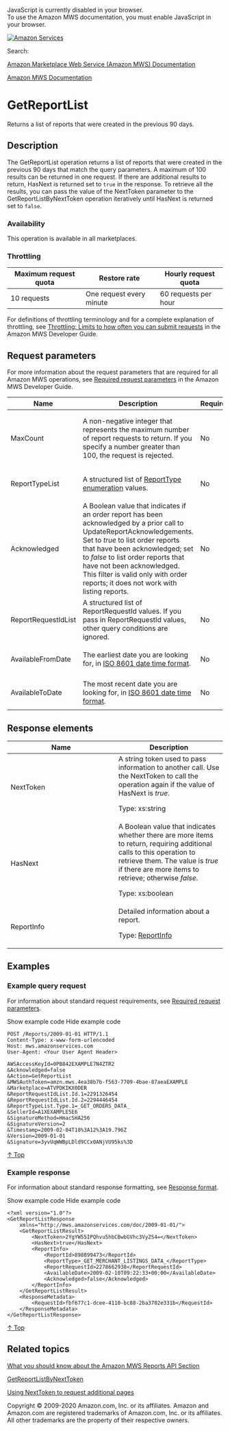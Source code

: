 <div id="MWSDX_noscript">

JavaScript is currently disabled in your browser.  
To use the Amazon MWS documentation, you must enable JavaScript in your
browser.

</div>

<div id="MWSDX_divtop">

[![Amazon
Services](https://images-na.ssl-images-amazon.com/images/G/08/mwsportal/fr_FR/amazonservices.gif "Amazon Services")](http://services.amazon.fr)

<div id="MWSDX_search">

<span id="MWSDX_searchlbl">Search:</span>

</div>

  
<span id="MWSDX_titlebar">[Amazon Marketplace Web Service (Amazon MWS)
Documentation](https://developer.amazonservices.fr/gp/mws/docs.html)</span>

</div>

<div id="MWSDX_divbottom">

<div id="MWSDX_divleft">

<div id="MWSDX_toc">

</div>

</div>

<div id="MWSDX_divright">

<div id="MWSDX_content">

<span id="MWSDX_breadcrumbs">[Amazon MWS
Documentation](https://developer.amazonservices.fr/gp/mws/docs.html)</span>

<div id="Reports_GetReportList" class="nested0">

# GetReportList

<div class="body">

<span class="ph">Returns a list of reports that were created in the
previous 90 days.</span>

</div>

<div id="Description" class="topic concept nested1">

## Description

<div class="body conbody">

The <span id="Description__GetReportList"
class="keyword apiname">GetReportList</span> operation returns a list of
reports that were created in the previous 90 days that match the query
parameters. A maximum of 100 results can be returned in one request. If
there are additional results to return, <span
class="keyword parmname">HasNext</span> is returned set to `true` in the
response. To retrieve all the results, you can pass the value of the
<span class="keyword parmname">NextToken</span> parameter to the <span
class="keyword apiname">GetReportListByNextToken</span> operation
iteratively until <span class="keyword parmname">HasNext</span> is
returned set to `false`.

<div class="section">

### Availability

This operation is available in all marketplaces.

</div>

<div class="section">

### Throttling

<div class="p">

<div class="tablenoborder">

| Maximum request quota | Restore rate             | Hourly request quota |
|-----------------------|--------------------------|----------------------|
| 10 requests           | One request every minute | 60 requests per hour |

</div>

<span class="ph">For definitions of throttling terminology and for a
complete explanation of throttling, see
<a href="../dev_guide/DG_Throttling.md" class="xref">Throttling: Limits to how often you can submit requests</a>
in the <span class="ph">Amazon MWS Developer Guide</span>.</span>

</div>

</div>

</div>

</div>

<div id="RequestParameters" class="topic reference nested1">

## Request parameters

<div class="body refbody">

<div class="section">

<span class="ph">For more information about the request parameters that
are required for all <span class="ph">Amazon MWS</span> operations, see
<a href="../dev_guide/DG_RequiredRequestParameters.md" class="xref">Required request parameters</a>
in the <span class="ph">Amazon MWS Developer Guide</span>.</span>

</div>

<div class="tablenoborder">

<table id="RequestParameters__RequestParametersTable" class="table" data-cellpadding="4" data-cellspacing="0" data-summary="" data-frame="border" data-border="1" data-rules="all">
<colgroup>
<col style="width: 25%" />
<col style="width: 25%" />
<col style="width: 25%" />
<col style="width: 25%" />
</colgroup>
<thead class="thead" data-align="left">
<tr class="header row">
<th id="d280585e190" class="entry" data-valign="top" width="28.57142857142857%">Name</th>
<th id="d280585e193" class="entry" data-valign="top" width="28.57142857142857%">Description</th>
<th id="d280585e196" class="entry" data-valign="top" width="14.285714285714285%">Required</th>
<th id="d280585e199" class="entry" data-valign="top" width="28.57142857142857%">Values</th>
</tr>
</thead>
<tbody class="tbody">
<tr class="odd row">
<td class="entry" data-valign="top" width="28.57142857142857%" headers="d280585e190 "><span class="keyword parmname">MaxCount</span></td>
<td class="entry" data-valign="top" width="28.57142857142857%" headers="d280585e193 ">A non-negative integer that represents the maximum number of report requests to return. If you specify a number greater than 100, the request is rejected.</td>
<td class="entry" data-valign="top" width="14.285714285714285%" headers="d280585e196 ">No</td>
<td class="entry" data-valign="top" width="28.57142857142857%" headers="d280585e199 ">1-100
<p>Default: 10</p>
<p><span class="ph">Type: xs:nonNegativeInteger</span></p></td>
</tr>
<tr id="RequestParameters__parm_ReportTypeList" class="even row">
<td class="entry" data-valign="top" width="28.57142857142857%" headers="d280585e190 "><span class="keyword parmname">ReportTypeList</span></td>
<td class="entry" data-valign="top" width="28.57142857142857%" headers="d280585e193 "><span class="ph">A structured list of <a href="Reports_ReportType.md" class="xref" title="An enumeration of the types of reports that can be requested from Amazon MWS.">ReportType enumeration</a> values.</span></td>
<td class="entry" data-valign="top" width="14.285714285714285%" headers="d280585e196 ">No</td>
<td class="entry" data-valign="top" width="28.57142857142857%" headers="d280585e199 ">Default: All
<p><span class="ph">Type: xs:string</span></p></td>
</tr>
<tr class="odd row">
<td class="entry" data-valign="top" width="28.57142857142857%" headers="d280585e190 "><span class="keyword parmname">Acknowledged</span></td>
<td class="entry" data-valign="top" width="28.57142857142857%" headers="d280585e193 "><span class="ph">A Boolean value that indicates if an order report has been acknowledged by a prior call to <span class="keyword apiname">UpdateReportAcknowledgements</span>. Set to <var class="keyword varname">true</var> to list order reports that have been acknowledged; set to <var class="keyword varname">false</var> to list order reports that have not been acknowledged. This filter is valid only with order reports; it does not work with listing reports.</span></td>
<td class="entry" data-valign="top" width="14.285714285714285%" headers="d280585e196 ">No</td>
<td class="entry" data-valign="top" width="28.57142857142857%" headers="d280585e199 ">Default: All
<p><span class="ph">Type: xs:boolean</span></p></td>
</tr>
<tr class="even row">
<td class="entry" data-valign="top" width="28.57142857142857%" headers="d280585e190 "><span class="keyword parmname">ReportRequestIdList</span></td>
<td class="entry" data-valign="top" width="28.57142857142857%" headers="d280585e193 "><span class="ph">A structured list of <span class="keyword parmname">ReportRequestId</span> values. If you pass in <span class="keyword parmname">ReportRequestId</span> values, other query conditions are ignored.</span></td>
<td class="entry" data-valign="top" width="14.285714285714285%" headers="d280585e196 ">No</td>
<td class="entry" data-valign="top" width="28.57142857142857%" headers="d280585e199 ">Default: All
<p><span class="ph">Type: xs:string</span></p></td>
</tr>
<tr class="odd row">
<td class="entry" data-valign="top" width="28.57142857142857%" headers="d280585e190 "><span class="keyword parmname">AvailableFromDate</span></td>
<td class="entry" data-valign="top" width="28.57142857142857%" headers="d280585e193 ">The earliest date you are looking for, in <span class="ph"><a href="../dev_guide/DG_ISO8601.md" class="xref">ISO 8601 date time format</a></span>.</td>
<td class="entry" data-valign="top" width="14.285714285714285%" headers="d280585e196 ">No</td>
<td class="entry" data-valign="top" width="28.57142857142857%" headers="d280585e199 ">Default: 90 days ago
<p><span class="ph">Type: xs:dateTime</span></p></td>
</tr>
<tr class="even row">
<td class="entry" data-valign="top" width="28.57142857142857%" headers="d280585e190 "><span class="keyword parmname">AvailableToDate</span></td>
<td class="entry" data-valign="top" width="28.57142857142857%" headers="d280585e193 ">The most recent date you are looking for, in <span class="ph"><a href="../dev_guide/DG_ISO8601.md" class="xref">ISO 8601 date time format</a></span>.</td>
<td class="entry" data-valign="top" width="14.285714285714285%" headers="d280585e196 ">No</td>
<td class="entry" data-valign="top" width="28.57142857142857%" headers="d280585e199 ">Default: Now
<p><span class="ph">Type: xs:dateTime</span></p></td>
</tr>
</tbody>
</table>

</div>

</div>

</div>

<div id="ResponseElements" class="topic reference nested1">

## Response elements

<div class="body refbody">

<div class="tablenoborder">

<table id="ResponseElements__ResponseElementsTable" class="table" data-cellpadding="4" data-cellspacing="0" data-summary="" data-frame="border" data-border="1" data-rules="all">
<colgroup>
<col style="width: 50%" />
<col style="width: 50%" />
</colgroup>
<thead class="thead" data-align="left">
<tr class="header row">
<th id="d280585e402" class="entry" data-valign="top" width="50%">Name</th>
<th id="d280585e405" class="entry" data-valign="top" width="50%">Description</th>
</tr>
</thead>
<tbody class="tbody">
<tr class="odd row">
<td class="entry" data-valign="top" width="50%" headers="d280585e402 "><span class="keyword parmname">NextToken</span></td>
<td class="entry" data-valign="top" width="50%" headers="d280585e405 "><span class="ph">A string token used to pass information to another call. Use the <span class="keyword parmname">NextToken</span> to call the operation again if the value of <span class="keyword parmname">HasNext</span> is <var class="keyword varname">true</var>.</span>
<p><span class="ph">Type: xs:string</span></p></td>
</tr>
<tr class="even row">
<td class="entry" data-valign="top" width="50%" headers="d280585e402 "><span class="keyword parmname">HasNext</span></td>
<td class="entry" data-valign="top" width="50%" headers="d280585e405 "><span class="ph">A Boolean value that indicates whether there are more items to return, requiring additional calls to this operation to retrieve them. The value is <var class="keyword varname">true</var> if there are more items to retrieve; otherwise <var class="keyword varname">false</var>.</span>
<p><span class="ph">Type: xs:boolean</span></p></td>
</tr>
<tr class="odd row">
<td class="entry" data-valign="top" width="50%" headers="d280585e402 "><span class="keyword parmname">ReportInfo</span></td>
<td class="entry" data-valign="top" width="50%" headers="d280585e405 "><span class="ph">Detailed information about a report.</span>
<p>Type: <a href="Reports_Datatypes.md#ReportInfo" class="xref" title="Detailed information about a report.">ReportInfo</a></p></td>
</tr>
</tbody>
</table>

</div>

</div>

</div>

<div id="Examples" class="topic reference nested1">

## Examples

<div class="body refbody">

<div class="section">

### Example query request

<span class="ph">For information about standard request requirements,
see
<a href="../dev_guide/DG_RequiredRequestParameters.md" class="xref">Required request parameters</a>.</span>

<span class="ph expander"> <span class="keyword parmname xshow">Show
example code</span> <span class="keyword parmname xhide">Hide example
code</span> </span>

<div class="sectiondiv content">

``` pre
POST /Reports/2009-01-01 HTTP/1.1
Content-Type: x-www-form-urlencoded
Host: mws.amazonservices.com
User-Agent: <Your User Agent Header>

AWSAccessKeyId=0PB842EXAMPLE7N4ZTR2
&Acknowledged=false
&Action=GetReportList
&MWSAuthToken=amzn.mws.4ea38b7b-f563-7709-4bae-87aeaEXAMPLE
&Marketplace=ATVPDKIKX0DER
&ReportRequestIdList.Id.1=2291326454
&ReportRequestIdList.Id.2=2294446454
&ReportTypeList.Type.1=_GET_ORDERS_DATA_
&SellerId=A1XEXAMPLE5E6
&SignatureMethod=HmacSHA256
&SignatureVersion=2
&Timestamp=2009-02-04T18%3A12%3A19.796Z
&Version=2009-01-01
&Signature=3yvUqWWBpLDld9CCx0ANjVU95ks%3D
```

<a href="#Examples" class="xref">↑ Top</a>

</div>

</div>

<div class="section">

### Example response

<span class="ph">For information about standard response formatting, see
<a href="../dev_guide/DG_ResponseFormat.md" class="xref">Response format</a>.</span>

<span class="ph expander"> <span class="keyword parmname xshow">Show
example code</span> <span class="keyword parmname xhide">Hide example
code</span> </span>

<div class="sectiondiv content">

``` pre
<?xml version="1.0"?>
<GetReportListResponse
    xmlns="http://mws.amazonservices.com/doc/2009-01-01/">
    <GetReportListResult>
        <NextToken>2YgYW55IPQhvu5hbCBwbGVhc3VyZS4=</NextToken>
        <HasNext>true</HasNext>
        <ReportInfo>
            <ReportId>898899473</ReportId>
            <ReportType>_GET_MERCHANT_LISTINGS_DATA_</ReportType>
            <ReportRequestId>2278662938</ReportRequestId>
            <AvailableDate>2009-02-10T09:22:33+00:00</AvailableDate>
            <Acknowledged>false</Acknowledged>
        </ReportInfo>
    </GetReportListResult>
    <ResponseMetadata>
        <RequestId>fbf677c1-dcee-4110-bc88-2ba3702e331b</RequestId>
    </ResponseMetadata>
</GetReportListResponse>
```

<a href="#Examples" class="xref">↑ Top</a>

</div>

</div>

</div>

</div>

<div id="RelatedActions" class="topic nested1">

## Related topics

<div class="body">

<a href="../reports/Reports_Overview.md" class="xref">What you should know about the Amazon MWS Reports API Section</a>

<a href="Reports_GetReportListByNextToken.md" class="xref" title="Returns a list of reports using the NextToken, which was supplied by a previous request to either GetReportListByNextToken or GetReportList, where the value of HasNext was true in the previous call.">GetReportListByNextToken</a>

<a href="../dev_guide/DG_NextToken.md" class="xref">Using NextToken to request additional pages</a>

</div>

</div>

</div>

<div id="MWSDX_footer">

Copyright © 2009-2020 Amazon.com, Inc. or its affiliates. Amazon and
Amazon.com are registered trademarks of Amazon.com, Inc. or its
affiliates. All other trademarks are the property of their respective
owners.

</div>

</div>

</div>

<div style="clear: both;">

</div>

</div>
